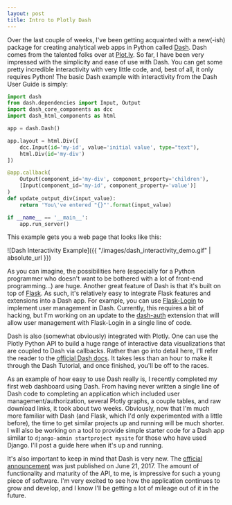 ```yaml
---
layout: post
title: Intro to Plotly Dash
---
```


Over the last couple of weeks, I've been getting acquainted with a new(-ish) package for creating analytical web apps in Python called [Dash](https://plot.ly/products/dash/). Dash comes from the talented folks over at [Plot.ly](https://plot.ly/).  So far, I have been very impressed with the simplicity and ease of use with Dash.  You can get some pretty incredible interactivity with very little code, and, best of all, it only requires Python!  The basic Dash example with interactivity from the Dash User Guide is simply:

```python
import dash
from dash.dependencies import Input, Output
import dash_core_components as dcc
import dash_html_components as html

app = dash.Dash()

app.layout = html.Div([
    dcc.Input(id='my-id', value='initial value', type="text"),
    html.Div(id='my-div')
])

@app.callback(
    Output(component_id='my-div', component_property='children'),
    [Input(component_id='my-id', component_property='value')]
)
def update_output_div(input_value):
    return 'You\'ve entered "{}"'.format(input_value)

if __name__ == '__main__':
    app.run_server()
```
    
This example gets you a web page that looks like this:

![Dash Interactivity Example]({{ "/images/dash_interactivity_demo.gif" | absolute_url }})

As you can imagine, the possibilities here (especially for a Python programmer who doesn't want to be bothered with a lot of front-end programming...) are huge.  Another great feature of Dash is that it's built on top of [Flask](http://flask.pocoo.org/).  As such, it's relatively easy to integrate Flask features and extensions into a Dash app.  For example, you can use [Flask-Login](https://flask-login.readthedocs.io/en/latest/) to implement user management in Dash.  Currently, this requires a bit of hacking, but I'm working on an update to the [dash-auth](https://github.com/plotly/dash-auth/pull/17) extension that will allow user management with Flask-Login in a single line of code.  

Dash is also (somewhat obviously) integrated with Plotly.  One can use the Plotly Python API to build a huge range of interactive data visualizations that are coupled to Dash via callbacks.  Rather than go into detail here, I'll refer the reader to the [official Dash docs](https://plot.ly/dash/).  It takes less than an hour to make it through the Dash Tutorial, and once finished, you'll be off to the races.

As an example of how easy to use Dash really is, I recently completed my first web dashboard using Dash.  From having never written a single line of Dash code to completing an application which included user management/authorization, several Plotly graphs, a couple tables, and raw download links, it took about two weeks.  Obviously, now that I'm much more familiar with Dash (and Flask, which I'd only experimented with a little before), the time to get similar projects up and running will be much shorter.  I will also be working on a tool to provide simple starter code for a Dash app similar to ```django-admin startproject mysite``` for those who have used Django.  I'll post a guide here when it's up and running.

It's also important to keep in mind that Dash is very new.  The [official announcement](https://medium.com/@plotlygraphs/introducing-dash-5ecf7191b503) was just published on June 21, 2017.  The amount of functionality and maturity of the API, to me, is impressive for such a young piece of software.  I'm very excited to see how the application continues to grow and develop, and I know I'll be getting a lot of mileage out of it in the future.
